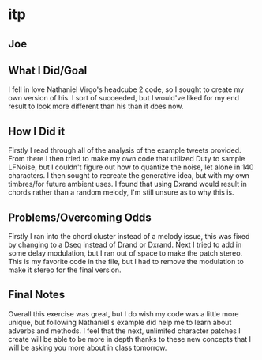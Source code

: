 # itp

## Joe

## What I Did/Goal
I fell in love Nathaniel Virgo's headcube 2 code, so I sought to create my own version of his. I sort of succeeded, but I would've liked for my end result to look more different than his than it does now.

## How I Did it
Firstly I read through all of the analysis of the example tweets provided. From there I then tried to make my own code that utilized Duty to sample LFNoise, but I couldn't figure out how to quantize the noise, let alone in 140 characters. I then sought to recreate the generative idea, but with my own timbres/for future ambient uses. I found that using Dxrand would result in chords rather than a random melody, I'm still unsure as to why this is.

## Problems/Overcoming Odds
Firstly I ran into the chord cluster instead of a melody issue, this was fixed by changing to a Dseq instead of Drand or Dxrand.
Next I tried to add in some delay modulation, but I ran out of space to make the patch stereo. This is my favorite code in the file, but I had to remove the modulation to make it stereo for the final version.

## Final Notes
Overall this exercise was great, but I do wish my code was a little more unique, but following Nathaniel's example did help me to learn about adverbs and methods. I feel that the next, unlimited character patches I create will be able to be more in depth thanks to these new concepts that I will be asking you more about in class tomorrow.
